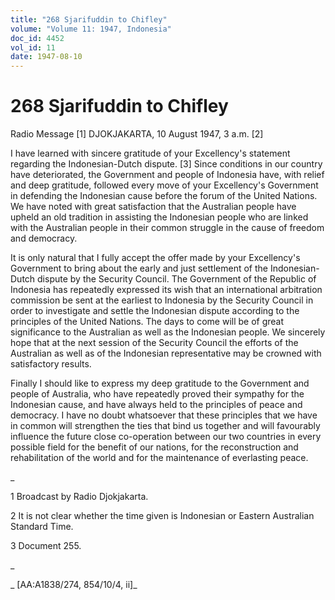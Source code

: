 ```yaml
---
title: "268 Sjarifuddin to Chifley"
volume: "Volume 11: 1947, Indonesia"
doc_id: 4452
vol_id: 11
date: 1947-08-10
---
```


# 268 Sjarifuddin to Chifley

Radio Message [1] DJOKJAKARTA, 10 August 1947, 3 a.m. [2]

I have learned with sincere gratitude of your Excellency's statement regarding the Indonesian-Dutch dispute. [3] Since conditions in our country have deteriorated, the Government and people of Indonesia have, with relief and deep gratitude, followed every move of your Excellency's Government in defending the Indonesian cause before the forum of the United Nations. We have noted with great satisfaction that the Australian people have upheld an old tradition in assisting the Indonesian people who are linked with the Australian people in their common struggle in the cause of freedom and democracy.

It is only natural that I fully accept the offer made by your Excellency's Government to bring about the early and just settlement of the Indonesian-Dutch dispute by the Security Council. The Government of the Republic of Indonesia has repeatedly expressed its wish that an international arbitration commission be sent at the earliest to Indonesia by the Security Council in order to investigate and settle the Indonesian dispute according to the principles of the United Nations. The days to come will be of great significance to the Australian as well as the Indonesian people. We sincerely hope that at the next session of the Security Council the efforts of the Australian as well as of the Indonesian representative may be crowned with satisfactory results.

Finally I should like to express my deep gratitude to the Government and people of Australia, who have repeatedly proved their sympathy for the Indonesian cause, and have always held to the principles of peace and democracy. I have no doubt whatsoever that these principles that we have in common will strengthen the ties that bind us together and will favourably influence the future close co-operation between our two countries in every possible field for the benefit of our nations, for the reconstruction and rehabilitation of the world and for the maintenance of everlasting peace.

_

1 Broadcast by Radio Djokjakarta.

2 It is not clear whether the time given is Indonesian or Eastern Australian Standard Time.

3 Document 255.

_

_ [AA:A1838/274, 854/10/4, ii]_
